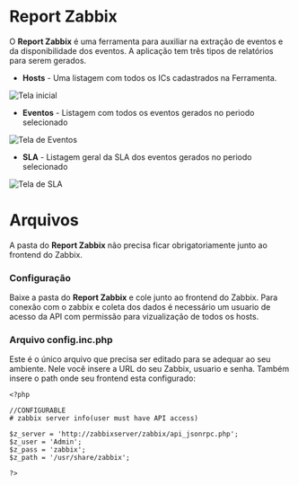 # Report Zabbix

O **Report Zabbix** é uma ferramenta para auxiliar na extração de eventos e da disponibilidade dos eventos. A aplicação tem três tipos de relatórios para serem gerados. 

- **Hosts** - Uma listagem com todos os ICs cadastrados na Ferramenta.

![Tela inicial](https://i.imgur.com/1vcBVAD.png)

- **Eventos** - Listagem com todos os eventos gerados no periodo selecionado

![Tela de Eventos](https://i.imgur.com/SAYmu7L.png)

- **SLA** - Listagem geral da SLA dos eventos gerados no periodo selecionado

![Tela de SLA](https://i.imgur.com/TXXzOge.png)



# Arquivos

A pasta do **Report Zabbix** não precisa ficar obrigatoriamente junto ao frontend do Zabbix.

### Configuração

Baixe a pasta do **Report Zabbix** e cole junto ao frontend do Zabbix. Para conexão com o zabbix e coleta dos dados é necessário um usuario de acesso da API com permissão para vizualização de todos os hosts.

### Arquivo config.inc.php

Este é o único arquivo que precisa ser editado para se adequar ao seu ambiente. Nele você insere a URL do seu Zabbix, usuario e senha. Também insere o path onde seu frontend esta configurado:


    <?php
    
    //CONFIGURABLE
    # zabbix server info(user must have API access)
    
    $z_server = 'http://zabbixserver/zabbix/api_jsonrpc.php';
    $z_user = 'Admin';
    $z_pass = 'zabbix';
    $z_path = '/usr/share/zabbix';
    
    ?>
